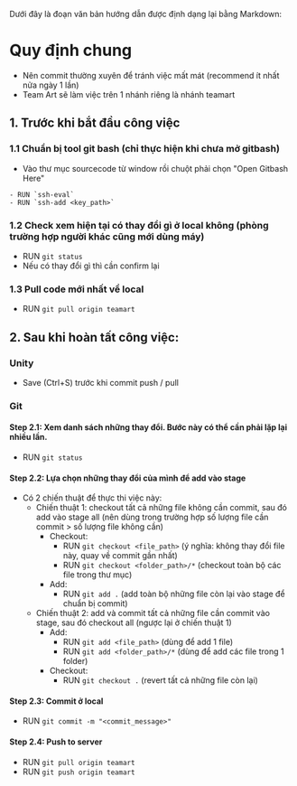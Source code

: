 Dưới đây là đoạn văn bản hướng dẫn được định dạng lại bằng Markdown:

# Quy định chung
- Nên commit thường xuyên để tránh việc mất mát (recommend ít nhất nửa ngày 1 lần)
- Team Art sẽ làm việc trên 1 nhánh riêng là nhánh teamart

## 1. Trước khi bắt đầu công việc
### 1.1 Chuẩn bị tool git bash (chỉ thực hiện khi chưa mở gitbash)
- Vào thư mục sourcecode từ window rồi chuột phải chọn "Open Gitbash Here"
```console
- RUN `ssh-eval`
- RUN `ssh-add <key_path>`
```

### 1.2 Check xem hiện tại có thay đổi gì ở local không (phòng trường hợp người khác cũng mới dùng máy)
- RUN `git status`
- Nếu có thay đổi gì thì cần confirm lại

### 1.3 Pull code mới nhất về local
- RUN `git pull origin teamart`

## 2. Sau khi hoàn tất công việc:

### Unity
- Save (Ctrl+S) trước khi commit push / pull

### Git
#### Step 2.1: Xem danh sách những thay đổi. Bước này có thể cần phải lặp lại nhiều lần.
- RUN `git status`

#### Step 2.2: Lựa chọn những thay đổi của mình để add vào stage
- Có 2 chiến thuật để thực thi việc này:
    - Chiến thuật 1: checkout tất cả những file không cần commit, sau đó add vào stage all (nên dùng trong trường hợp số lượng file cần commit > số lượng file không cần)
        - Checkout:
            - RUN `git checkout <file_path>` (ý nghĩa: không thay đổi file này, quay về commit gần nhất)
            - RUN `git checkout <folder_path>/*` (checkout toàn bộ các file trong thư mục)
        - Add:
            - RUN `git add .` (add toàn bộ những file còn lại vào stage để chuẩn bị commit)
    - Chiến thuật 2: add và commit tất cả những file cần commit vào stage, sau đó checkout all (ngược lại ở chiến thuật 1)
        - Add:
            - RUN `git add <file_path>` (dùng để add 1 file)
            - RUN `git add <folder_path>/*` (dùng để add các file trong 1 folder)
        - Checkout:
            - RUN `git checkout .` (revert tất cả những file còn lại)

#### Step 2.3: Commit ở local
- RUN `git commit -m "<commit_message>"`

#### Step 2.4: Push to server
- RUN `git pull origin teamart`
- RUN `git push origin teamart`

